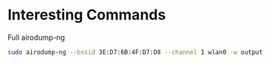 # Interesting Commands

Full airodump-ng

```bash
sudo airodump-ng --bssid 3E:D7:6B:4F:D7:D8 --channel 1 wlan0 -w output
```
